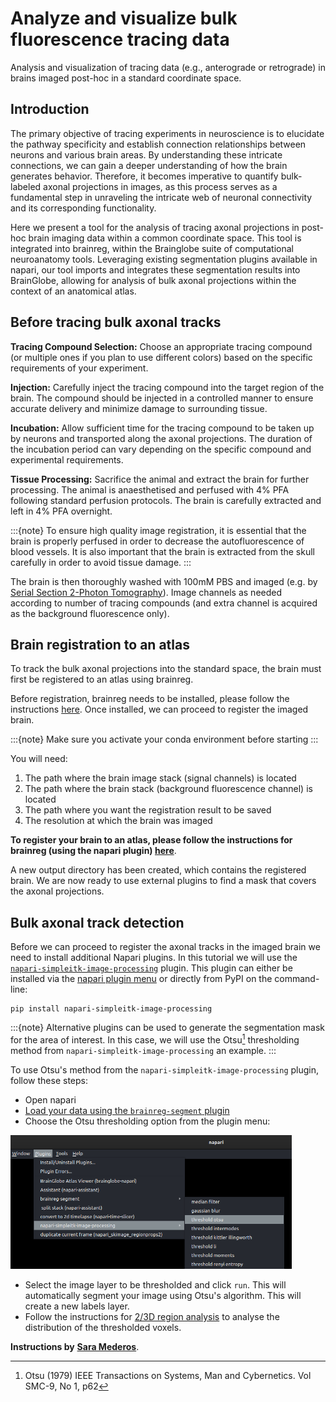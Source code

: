 # Analyze and visualize bulk fluorescence tracing data
Analysis and visualization of tracing data (e.g., anterograde or retrograde) in brains imaged post-hoc in a standard 
coordinate space.

## Introduction

The primary objective of tracing experiments in neuroscience is to elucidate the pathway specificity and establish 
connection relationships between neurons and various brain areas. By understanding these intricate connections, we can 
gain a deeper understanding of how the brain generates behavior. Therefore, it becomes imperative to quantify 
bulk-labeled axonal projections in images, as this process serves as a fundamental step in unraveling the intricate 
web of neuronal connectivity and its corresponding functionality.

Here we present a tool for the analysis of tracing axonal projections in post-hoc brain imaging data within a 
common coordinate space. This tool is integrated into brainreg, within the Brainglobe suite of 
computational neuroanatomy tools. Leveraging existing segmentation plugins available in napari, our 
tool imports and integrates these segmentation results into BrainGlobe, allowing for 
analysis of bulk axonal projections within the context of an anatomical atlas.

## Before tracing bulk axonal tracks

**Tracing Compound Selection:** Choose an appropriate tracing compound (or multiple ones if you plan to use different 
colors) based on the specific requirements of your experiment. 

**Injection:** Carefully inject the tracing compound into the target region of the brain. The compound should be injected 
in a controlled manner to ensure accurate delivery and minimize damage to surrounding tissue.

**Incubation:** Allow sufficient time for the tracing compound to be taken up by neurons and transported along the axonal 
projections. The duration of the incubation period can vary depending on the specific compound and experimental requirements.

**Tissue Processing:** Sacrifice the animal and extract the brain for further processing. The animal is anaesthetised and 
perfused with 4% PFA following standard perfusion protocols. The brain is carefully extracted and left in 4% PFA overnight.

:::{note}
To ensure high quality image registration, it is essential that the brain is properly perfused in order to decrease 
the autofluorescence of blood vessels. It is also important that the brain is extracted from the skull carefully in 
order to avoid tissue damage.
:::

The brain is then thoroughly washed with 100mM PBS and imaged (e.g. by 
[Serial Section 2-Photon Tomography](https://sainsburywellcomecentre.github.io/OpenSerialSection/acquisition/)). Image channels 
as needed according to number of tracing compounds (and extra channel is acquired as the background fluorescence only).


## Brain registration to an atlas

To track the bulk axonal projections into the standard space, the brain must first be registered to an atlas using brainreg.

Before registration, brainreg needs to be installed, please follow the instructions 
[here](/documentation/brainreg/installation). Once installed, we can proceed to register the imaged brain.

:::{note}
Make sure you activate your conda environment before starting
:::

You will need:

1. The path where the brain image stack (signal channels) is located
2. The path where the brain stack (background fluorescence channel) is located
3. The path where you want the registration result to be saved
4. The resolution at which the brain was imaged 

**To register your brain to an atlas, please follow the instructions for brainreg (using the napari plugin)
[here](/documentation/brainreg/user-guide/brainreg-napari)**.


A new output directory has been created, which contains the registered brain. We are now ready to use external plugins 
to find a mask that covers the axonal projections.


## Bulk axonal track detection

Before we can proceed to register the axonal tracks in the imaged brain we need to install additional Napari plugins. 
In this tutorial we will use the 
[`napari-simpleitk-image-processing`](https://www.napari-hub.org/plugins/napari-simpleitk-image-processing) plugin. This 
plugin can either be installed via the [napari plugin menu](https://napari.org/stable/plugins/find_and_install_plugin.html) 
or directly from PyPI on the command-line:
```
pip install napari-simpleitk-image-processing
```

:::{note}
Alternative plugins can be used to generate the segmentation mask for the area of interest. In this case, we will use 
the Otsu[^1] thresholding method from `napari-simpleitk-image-processing` an example.
:::

[^1]: Otsu (1979) IEEE Transactions on Systems, Man and Cybernetics. Vol SMC-9, No 1, p62

To use Otsu's method from the `napari-simpleitk-image-processing` plugin, follow these steps:

- Open napari
- [Load your data using the `brainreg-segment` plugin](/documentation/brainreg-segment/user-guide/index)
- Choose the Otsu thresholding option from the plugin menu:

<img src="./images/choose-otsu.png"  width="450">

- Select the image layer to be thresholded and click `run`. This will automatically segment your image using Otsu's
algorithm. This will create a new labels layer. 
- Follow the instructions for [2/3D region analysis](/documentation/brainreg-segment/user-guide/segmenting-3d-structures) 
to analyse the distribution of the thresholded voxels.

**Instructions by** [**Sara Mederos**](https://www.sainsburywellcome.org/web/people/sara-mederos).
